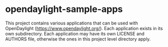 # opendaylight-sample-apps
This project contains various applications that can be used with OpenDaylight (https://www.opendaylight.org/).
Each application exists in its own subdirectory. Each application may have its own LICENSE and AUTHORS file, otherwise the ones in this project level directory apply.
